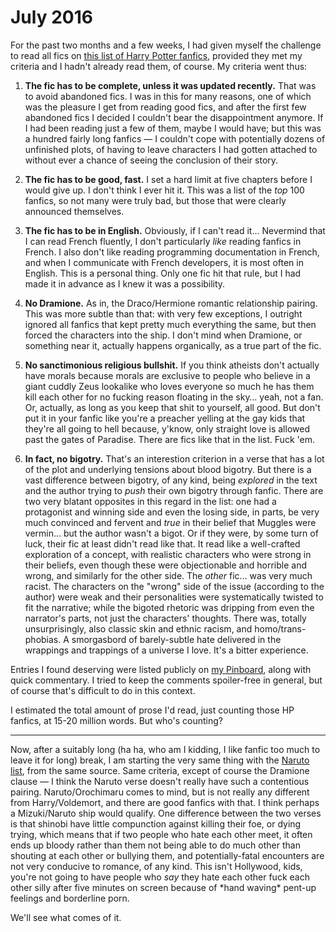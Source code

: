 # July 2016

For the past two months and a few weeks, I had given myself the challenge to
read all fics on [this list of Harry Potter fanfics][hplist], provided they met
my criteria and I hadn't already read them, of course. My criteria went thus:

1. **The fic has to be complete, unless it was updated recently.** That was to
   avoid abandoned fics. I was in this for many reasons, one of which was the
   pleasure I get from reading good fics, and after the first few abandoned
   fics I decided I couldn't bear the disappointment anymore. If I had been
   reading just a few of them, maybe I would have; but this was a hundred
   fairly long fanfics — I couldn't cope with potentially dozens of unfinished
   plots, of having to leave characters I had gotten attached to without ever a
   chance of seeing the conclusion of their story.

2. **The fic has to be good, fast.** I set a hard limit at five chapters before
   I would give up. I don't think I ever hit it. This was a list of the _top_
   100 fanfics, so not many were truly bad, but those that were clearly
   announced themselves.

3. **The fic has to be in English.** Obviously, if I can't read it… Nevermind
   that I can read French fluently, I don't particularly _like_ reading fanfics
   in French. I also don't like reading programming documentation in French,
   and when I communicate with French developers, it is most often in English.
   This is a personal thing. Only one fic hit that rule, but I had made it in
   advance as I knew it was a possibility.

4. **No Dramione.** As in, the Draco/Hermione romantic relationship pairing.
   This was more subtle than that: with very few exceptions, I outright ignored
   all fanfics that kept pretty much everything the same, but then forced the
   characters into the ship. I don't mind when Dramione, or something near it,
   actually happens organically, as a true part of the fic.

5. **No sanctimonious religious bullshit.** If you think atheists don't
   actually have morals because morals are exclusive to people who believe in a
   giant cuddly Zeus lookalike who loves everyone so much he has them kill each
   other for no fucking reason floating in the sky… yeah, not a fan. Or,
   actually, as long as you keep that shit to yourself, all good. But don't put
   it in your fanfic like you're a preacher yelling at the gay kids that
   they're all going to hell because, y'know, only straight love is allowed
   past the gates of Paradise. There are fics like that in the list. Fuck 'em.

6. **In fact, no bigotry.** That's an interestion criterion in a verse that has
   a lot of the plot and underlying tensions about blood bigotry. But there is
   a vast difference between bigotry, of any kind, being _explored_ in the text
   and the author trying to _push_ their own bigotry through fanfic. There are
   two very blatant opposites in this regard in the list: one had a protagonist
   and winning side and even the losing side, in parts, be very much convinced
   and fervent and _true_ in their belief that Muggles were vermin… but the
   author wasn't a bigot. Or if they were, by some turn of luck, their fic at
   least didn't read like that. It read like a well-crafted exploration of a
   concept, with realistic characters who were strong in their beliefs, even
   though these were objectionable and horrible and wrong, and similarly for
   the other side. The _other_ fic… was very much racist. The characters on
   the "wrong" side of the issue (according to the author) were weak and their
   personalities were systematically twisted to fit the narrative; while the
   bigoted rhetoric was dripping from even the narrator's parts, not just the
   characters' thoughts. There was, totally unsurprisingly, also classic skin
   and ethnic racism, and homo/trans-phobias. A smorgasbord of barely-subtle
   hate delivered in the wrappings and trappings of a universe I love. It's a
   bitter experience.

Entries I found deserving were listed publicly on [my Pinboard], along with
quick commentary. I tried to keep the comments spoiler-free in general, but
of course that's difficult to do in this context.

I estimated the total amount of prose I'd read, just counting those HP fanfics,
at 15-20 million words. But who's counting?

---

Now, after a suitably long (ha ha, who am I kidding, I like fanfic too much to
leave it for long) break, I am starting the very same thing with the [Naruto
list], from the same source. Same criteria, except of course the Dramione
clause — I think the Naruto verse doesn't really have such a contentious
pairing. Naruto/Orochimaru comes to mind, but is not really any different from
Harry/Voldemort, and there are good fanfics with that. I think perhaps a
Mizuki/Naruto ship would qualify. One difference between the two verses is that
shinobi have little compunction against killing their foe, or dying trying,
which means that if two people who hate each other meet, it often ends up
bloody rather than them not being able to do much other than shouting at each
other or bullying them, and potentially-fatal encounters are not very conducive
to romance, of any kind. This isn't Hollywood, kids, you're not going to have
people who _say_ they hate each other fuck each other silly after five minutes
on screen because of \*hand waving\* pent-up feelings and borderline porn.

We'll see what comes of it.

[hplist]: https://colah.github.io/posts/2014-07-FFN-Graphs-Vis/pagerank/hp.html
[my Pinboard]: https://pinboard.in/u:passcod
[Naruto list]: https://colah.github.io/posts/2014-07-FFN-Graphs-Vis/pagerank/naruto.html
